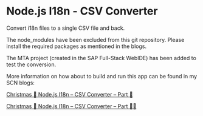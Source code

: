 # Node.js I18n - CSV Converter

Convert i18n files to a single CSV file and back.

The node_modules have been excluded from this git repository.
Please install the required packages as mentioned in the blogs.

The MTA project (created in the SAP Full-Stack WebIDE) has been added to test the conversion.

More information on how about to build and run this app can be found in my SCN blogs:

 [Christmas 🎁 Node.js I18n – CSV Converter – Part 🎄](https://blogs.sap.com/2019/12/21/christmas-%f0%9f%8e%81-node.js-i18n-csv-converter-part-%f0%9f%8e%84/)

 [Christmas 🎁 Node.js I18n – CSV Converter – Part 🎄🎄](https://blogs.sap.com/2019/12/21/christmas-%f0%9f%8e%81-node.js-i18n-csv-converter-part-%f0%9f%8e%84%f0%9f%8e%84/)


 
